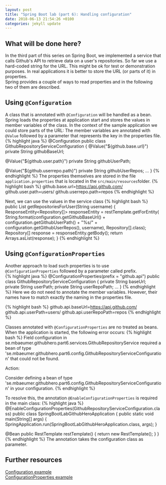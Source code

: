 ```yaml
---
layout: post
title: "Spring Boot lab (part 6): Handling configuration"
date: 2018-06-13 21:54:26 +0100
categories: jekyll update
---
```


## What will be done here?
In the third part of this series on Spring Boot, we implemented a service that calls Github's API to retrieve data on a user's repositories. 
So far we use a hard-coded string for the URL. This might be ok for test or demonstration purposes. In real applications it is better to store the URL (or parts of it) in properties.
<br/>
Spring provides a couple of ways to read properties and in the following two of them are described.

## Using `@Configuration`
A class that is annotated with `@Configuration` will be handled as a bean. Spring loads the properties at application start and stores the values in member variables of the class.
In the context of the sample application we could store parts of the URL:
The member variables are annotated with `@Value` followed by a parameter that represents the key in the properties file.
{% highlight java %}
@Configuration
public class GithubRepositoryServiceConfiguration {
  @Value("${github.base.url}")
  private String githubBaseUrl;

  @Value("${github.user.path}")
  private String githubUserPath;

  @Value("${github.userrepo.path}")
  private String githubUserRepos;
...
}
{% endhighlight %}
The properties themselves are stored in the file `application.properties` that is located in the `src/main/resources`folder.
{% highlight bash %}
github.base.url=https://api.github.com/
github.user.path=users/
github.userrepo.path=repos
{% endhighlight %}

Next, we can use the values in the service class
{% highlight bash %}
public List<Repository> getRepositoriesForUser(String username) {
  ResponseEntity<Repository[]> responseEntity = restTemplate.getForEntity(
    String.format(configuration.getGithubBaseUrl() + configuration.getGithubUserPath() + "%s/"
    + configuration.getGithubUserRepos(), username), Repository[].class);
  Repository[] response =  responseEntity.getBody();
  return Arrays.asList(response);
}
{% endhighlight %}

## Using `@ConfigurationProperties`
Another approach to load such properties is to use `@ConfigurationProperties` followed by a parameter called prefix.<br/>
{% highlight java %}
@ConfigurationProperties(prefix = "github.api")
public class GithubRepositoryServiceConfiguration {
  private String baseUrl;
  private String userPath;
  private String userRepoPath;
...
}
{% endhighlight %}
Here we do not need to annotate the member variables. However, their names have to match exactly the naming in the properties file.

{% highlight bash %}
github.api.baseUrl=https://api.github.com/
github.api.userPath=users/
github.api.userRepoPath=repos
{% endhighlight %}

Classes annotated with `@ConfigurationProperties` are no treated as beans. When the application is started, the following error occurs:
{% highlight bash %}
Field configuration in se.mbaeumer.githubhero.part6.services.GithubRepositoryService required a bean of type 'se.mbaeumer.githubhero.part6.config.GithubRepositoryServiceConfiguration' that could not be found.

Action:

Consider defining a bean of type 'se.mbaeumer.githubhero.part6.config.GithubRepositoryServiceConfiguration' in your configuration.
{% endhighlight %}

To resolve this, the annotation `@EnableConfigurationProperties` is required in the main class:
{% highlight java %}
@EnableConfigurationProperties(GithubRepositoryServiceConfiguration.class)
public class SpringBootLabGithubHeroApplication {
  public static void main(String[] args) {
    SpringApplication.run(SpringBootLabGithubHeroApplication.class, args);
  }
	
  @Bean
  public RestTemplate restTemplate() {
    return new RestTemplate();
  }
}
{% endhighlight %}
The annotation takes the configuration class as parameter.

## Further resources
[Configuration example](https://github.com/mbaeumer/springboot-lab/tree/master/part6-1-configuration)<br/>
[ConfigurationProperties example](https://github.com/mbaeumer/springboot-lab/tree/master/part6-2-configurationproperties)

